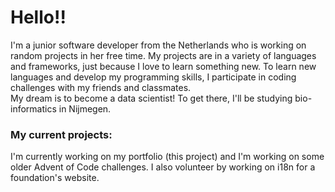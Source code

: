 # Hello!!
I'm a junior software developer from the Netherlands who is working on random projects in her free time.
My projects are in a variety of languages and frameworks, just because I love to learn something new.
To learn new languages and develop my programming skills, I participate in coding challenges with my friends and classmates. </br>
My dream is to become a data scientist! To get there, I'll be studying bio-informatics in Nijmegen.

### My current projects:
I'm currently working on my portfolio (this project) and I'm working on some older Advent of Code challenges.
I also volunteer by working on i18n for a foundation's website.
